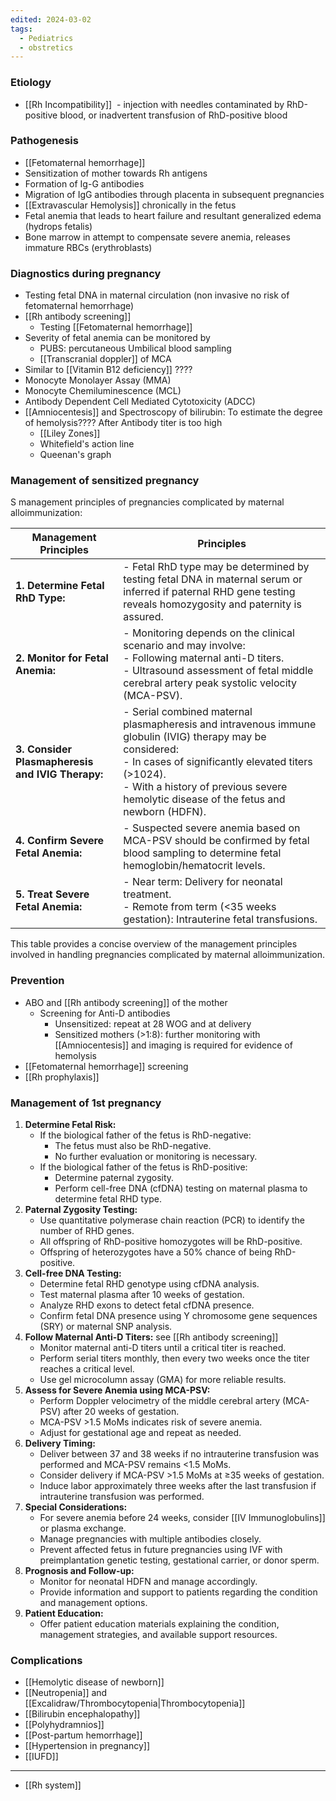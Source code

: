 ```yaml
---
edited: 2024-03-02
tags:
  - Pediatrics
  - obstretics
---
```

### Etiology
- [[Rh Incompatibility]] 
 - injection with needles contaminated by RhD-positive blood, or inadvertent transfusion of RhD-positive blood
### Pathogenesis
- [[Fetomaternal hemorrhage]] 
- Sensitization of mother towards Rh antigens
- Formation of Ig-G antibodies
- Migration of IgG antibodies through placenta in subsequent pregnancies
- [[Extravascular Hemolysis]] chronically in the fetus
- Fetal anemia that leads to heart failure and resultant generalized edema (hydrops fetalis)
- Bone marrow in attempt to compensate severe anemia, releases immature RBCs (erythroblasts)

### Diagnostics during pregnancy 
- Testing fetal DNA in maternal circulation (non invasive no risk of fetomaternal hemorrhage) 
- [[Rh antibody screening]] 
	- Testing [[Fetomaternal hemorrhage]] 
- Severity of fetal anemia can be monitored by 
	- PUBS: percutaneous Umbilical blood sampling
	- [[Transcranial doppler]] of MCA
- Similar to [[Vitamin B12 deficiency]] ????
- Monocyte Monolayer Assay (MMA)
- Monocyte Chemiluminescence (MCL)
- Antibody Dependent Cell Mediated Cytotoxicity (ADCC)
- [[Amniocentesis]] and Spectroscopy of bilirubin: To estimate the degree of hemolysis???? After Antibody titer is too high
	- [[Liley Zones]]
	- Whitefield's action line
	- Queenan's graph

### Management of sensitized pregnancy
S management principles of pregnancies complicated by maternal alloimmunization:

| Management Principles                            | Principles                                                                                                                                                                                                                                                              |
| ------------------------------------------------ | ----------------------------------------------------------------------------------------------------------------------------------------------------------------------------------------------------------------------------------------------------------------------- |
| **1. Determine Fetal RhD Type:**                 | - Fetal RhD type may be determined by testing fetal DNA in maternal serum or inferred if paternal RHD gene testing reveals homozygosity and paternity is assured.                                                                                                       |
| **2. Monitor for Fetal Anemia:**                 | - Monitoring depends on the clinical scenario and may involve:   <br>  - Following maternal anti-D titers.<br>  - Ultrasound assessment of fetal middle cerebral artery peak systolic velocity (MCA-PSV).                                                               |
| **3. Consider Plasmapheresis and IVIG Therapy:** | - Serial combined maternal plasmapheresis and intravenous immune globulin (IVIG) therapy may be considered:    <br> - In cases of significantly elevated titers (>1024).    <br> - With a history of previous severe hemolytic disease of the fetus and newborn (HDFN). |
| **4. Confirm Severe Fetal Anemia:**              | - Suspected severe anemia based on MCA-PSV should be confirmed by fetal blood sampling to determine fetal hemoglobin/hematocrit levels.                                                                                                                                 |
| **5. Treat Severe Fetal Anemia:**                | - Near term: Delivery for neonatal treatment.  <br> - Remote from term (<35 weeks gestation): Intrauterine fetal transfusions.                                                                                                                                          |

This table provides a concise overview of the management principles involved in handling pregnancies complicated by maternal alloimmunization.


### Prevention
- ABO and [[Rh antibody screening]] of the mother
	- Screening for Anti-D antibodies
		- Unsensitized: repeat at 28 WOG and at delivery
		- Sensitized mothers (>1:8): further monitoring with [[Amniocentesis]] and imaging is required for evidence of hemolysis
- [[Fetomaternal hemorrhage]] screening 
- [[Rh prophylaxis]] 

### Management of 1st pregnancy
1. **Determine Fetal Risk:**
    - If the biological father of the fetus is RhD-negative:
        - The fetus must also be RhD-negative.
        - No further evaluation or monitoring is necessary.
    - If the biological father of the fetus is RhD-positive:
        - Determine paternal zygosity.
        - Perform cell-free DNA (cfDNA) testing on maternal plasma to determine fetal RHD type.
2. **Paternal Zygosity Testing:**
    - Use quantitative polymerase chain reaction (PCR) to identify the number of RHD genes.
    - All offspring of RhD-positive homozygotes will be RhD-positive.
    - Offspring of heterozygotes have a 50% chance of being RhD-positive.
3. **Cell-free DNA Testing:**
    - Determine fetal RHD genotype using cfDNA analysis.
    - Test maternal plasma after 10 weeks of gestation.
    - Analyze RHD exons to detect fetal cfDNA presence.
    - Confirm fetal DNA presence using Y chromosome gene sequences (SRY) or maternal SNP analysis.
4. **Follow Maternal Anti-D Titers:** see [[Rh antibody screening]] 
    - Monitor maternal anti-D titers until a critical titer is reached.
    - Perform serial titers monthly, then every two weeks once the titer reaches a critical level.
    - Use gel microcolumn assay (GMA) for more reliable results.
5. **Assess for Severe Anemia using MCA-PSV:**
    - Perform Doppler velocimetry of the middle cerebral artery (MCA-PSV) after 20 weeks of gestation.
    - MCA-PSV >1.5 MoMs indicates risk of severe anemia.
    - Adjust for gestational age and repeat as needed.
6. **Delivery Timing:**
    - Deliver between 37 and 38 weeks if no intrauterine transfusion was performed and MCA-PSV remains <1.5 MoMs.
    - Consider delivery if MCA-PSV >1.5 MoMs at ≥35 weeks of gestation.
    - Induce labor approximately three weeks after the last transfusion if intrauterine transfusion was performed.
7. **Special Considerations:**
    - For severe anemia before 24 weeks, consider [[IV Immunoglobulins]] or plasma exchange.
    - Manage pregnancies with multiple antibodies closely.
    - Prevent affected fetus in future pregnancies using IVF with preimplantation genetic testing, gestational carrier, or donor sperm.
8. **Prognosis and Follow-up:**
    - Monitor for neonatal HDFN and manage accordingly.
    - Provide information and support to patients regarding the condition and management options.
9. **Patient Education:**
    - Offer patient education materials explaining the condition, management strategies, and available support resources.
### Complications
- [[Hemolytic disease of newborn]] 
- [[Neutropenia]] and [[Excalidraw/Thrombocytopenia|Thrombocytopenia]] 
- [[Bilirubin encephalopathy]]
- [[Polyhydramnios]] 
- [[Post-partum hemorrhage]] 
- [[Hypertension in pregnancy]] 
- [[IUFD]] 

---
- [[Rh system]] 

